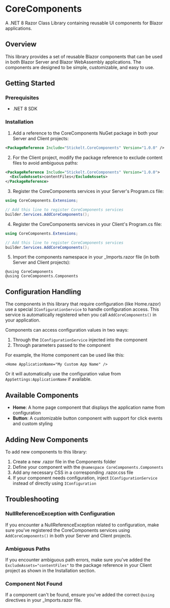 # CoreComponents

A .NET 8 Razor Class Library containing reusable UI components for Blazor applications.

## Overview

This library provides a set of reusable Blazor components that can be used in both Blazor Server and Blazor WebAssembly applications. The components are designed to be simple, customizable, and easy to use.

## Getting Started

### Prerequisites

- .NET 8 SDK

### Installation

1. Add a reference to the CoreComponents NuGet package in both your Server and Client projects:

```xml
<PackageReference Include="Stickelt.CoreComponents" Version="1.0.0" />
```

2. For the Client project, modify the package reference to exclude content files to avoid ambiguous paths:

```xml
<PackageReference Include="Stickelt.CoreComponents" Version="1.0.0">
  <ExcludeAssets>contentFiles</ExcludeAssets>
</PackageReference>
```

3. Register the CoreComponents services in your Server's Program.cs file:

```csharp
using CoreComponents.Extensions;

// Add this line to register CoreComponents services
builder.Services.AddCoreComponents();
```

4. Register the CoreComponents services in your Client's Program.cs file:

```csharp
using CoreComponents.Extensions;

// Add this line to register CoreComponents services
builder.Services.AddCoreComponents();
```

5. Import the components namespace in your _Imports.razor file (in both Server and Client projects):

```razor
@using CoreComponents
@using CoreComponents.Components
```

## Configuration Handling

The components in this library that require configuration (like Home.razor) use a special `IConfigurationService` to handle configuration access. This service is automatically registered when you call `AddCoreComponents()` in your application.

Components can access configuration values in two ways:

1. Through the `IConfigurationService` injected into the component
2. Through parameters passed to the component

For example, the Home component can be used like this:

```razor
<Home ApplicationName="My Custom App Name" />
```

Or it will automatically use the configuration value from `AppSettings:ApplicationName` if available.

## Available Components

- **Home**: A home page component that displays the application name from configuration
- **Button**: A customizable button component with support for click events and custom styling

## Adding New Components

To add new components to this library:

1. Create a new .razor file in the Components folder
2. Define your component with the `@namespace CoreComponents.Components`
3. Add any necessary CSS in a corresponding .razor.css file
4. If your component needs configuration, inject `IConfigurationService` instead of directly using `IConfiguration`

## Troubleshooting

### NullReferenceException with Configuration

If you encounter a NullReferenceException related to configuration, make sure you've registered the CoreComponents services using `AddCoreComponents()` in both your Server and Client projects.

### Ambiguous Paths

If you encounter ambiguous path errors, make sure you've added the `ExcludeAssets="contentFiles"` to the package reference in your Client project as shown in the Installation section.

### Component Not Found

If a component can't be found, ensure you've added the correct `@using` directives in your _Imports.razor file.
